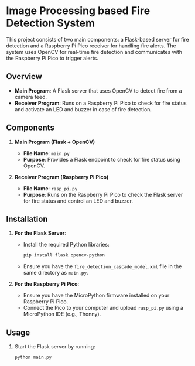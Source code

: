 # Image Processing based Fire Detection System

This project consists of two main components: a Flask-based server for fire detection and a Raspberry Pi Pico receiver for handling fire alerts. The system uses OpenCV for real-time fire detection and communicates with the Raspberry Pi Pico to trigger alerts.

## Overview

- **Main Program**: A Flask server that uses OpenCV to detect fire from a camera feed.
- **Receiver Program**: Runs on a Raspberry Pi Pico to check for fire status and activate an LED and buzzer in case of fire detection.

## Components

1. **Main Program (Flask + OpenCV)**
   - **File Name**: `main.py`
   - **Purpose**: Provides a Flask endpoint to check for fire status using OpenCV.

2. **Receiver Program (Raspberry Pi Pico)**
   - **File Name**: `rasp_pi.py`
   - **Purpose**: Runs on the Raspberry Pi Pico to check the Flask server for fire status and control an LED and buzzer.

## Installation

1. **For the Flask Server**:
   - Install the required Python libraries:
     ```bash
     pip install flask opencv-python
     ```
   - Ensure you have the `fire_detection_cascade_model.xml` file in the same directory as `main.py`.

2. **For the Raspberry Pi Pico**:
   - Ensure you have the MicroPython firmware installed on your Raspberry Pi Pico.
   - Connect the Pico to your computer and upload `rasp_pi.py` using a MicroPython IDE (e.g., Thonny).

## Usage

1. Start the Flask server by running:
   ```bash
   python main.py
